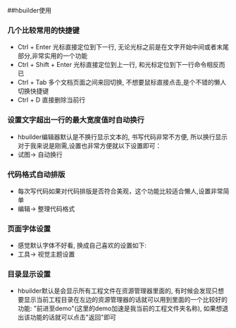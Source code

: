  ##hbuilder使用
 
 ### 几个比较常用的快捷键
 - Ctrl + Enter 光标直接定位到下一行, 无论光标之前是在文字开始中间或者末尾部分,非常实用的一个功能
 - Ctrl + Shift + Enter 光标直接定位到上一行, 和光标定位到下一行命令相反而已
 - Ctrl + Tab 多个文档页面之间来回切换, 不想要鼠标直接点击,是个不错的懒人切换快捷键
 - Ctrl + D 直接删除当前行

 ### 设置文字超出一行的最大宽度值时自动换行
 - hbuilder编辑器默认是不换行显示文本的, 书写代码非常不方便, 所以换行显示对于我来说是刚需,设置也非常方便就以下设置即可：
 - 试图-> 自动换行

### 代码格式自动排版
- 每次写代码如果对代码排版是否符合美观，这个功能比较适合懒人,设置非常简单
- 编辑-> 整理代码格式

### 页面字体设置
- 感觉默认字体不好看, 换成自己喜欢的设置如下:
- 工具-> 视觉主题设置

### 目录显示设置
- hbuilder默认是会显示所有工程文件在资源管理器里面的, 有时候会发现只想要显示当前工程目录在左边的资源管理器的话就可以用到里面的一个比较好的功能: "前进至demo"(这里的demo加速是我当前的工程文件夹名称), 如果想退出该功能的话就可以点击"返回"即可
